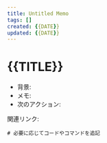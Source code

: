 ```yaml
---
title: Untitled Memo
tags: []
created: {{DATE}}
updated: {{DATE}}
---
```


# {{TITLE}}

- 背景:
- メモ:
- 次のアクション:

関連リンク:

```
# 必要に応じてコードやコマンドを追記
```
